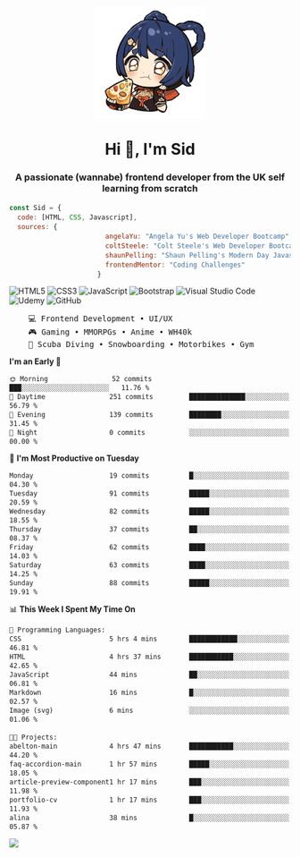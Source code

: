 <p align="center">
<img align="center" src="imgs/HuTaoPizza.gif" alt="Logo">
</p>
<h1 align="center">Hi 👋, I'm Sid</h1>
<h3 align="center">A passionate (wannabe) frontend developer from the UK self learning from scratch</h3>


```javascript
const Sid = {
  code: [HTML, CSS, Javascript],
  sources: {
                        angelaYu: "Angela Yu's Web Developer Bootcamp",
                        coltSteele: "Colt Steele's Web Developer Bootcamp",
                        shaunPelling: "Shaun Pelling's Modern Day Javascript",
                        frontendMentor: "Coding Challenges"
                      }
```

![HTML5](https://img.shields.io/badge/html5-%23E34F26.svg?style=for-the-badge&logo=html5&logoColor=white)
![CSS3](https://img.shields.io/badge/css3-%231572B6.svg?style=for-the-badge&logo=css3&logoColor=white)
![JavaScript](https://img.shields.io/badge/javascript-%23323330.svg?style=for-the-badge&logo=javascript&logoColor=%23F7DF1E)
![Bootstrap](https://img.shields.io/badge/bootstrap-%238511FA.svg?style=for-the-badge&logo=bootstrap&logoColor=white)
![Visual Studio Code](https://img.shields.io/badge/Visual%20Studio%20Code-0078d7.svg?style=for-the-badge&logo=visual-studio-code&logoColor=white)
![Udemy](https://img.shields.io/badge/Udemy-A435F0?style=for-the-badge&logo=Udemy&logoColor=white)
![GitHub](https://img.shields.io/badge/github-%23121011.svg?style=for-the-badge&logo=github&logoColor=white)

<pre>
    💻 Frontend Development • UI/UX 
    🎮 Gaming • MMORPGs • Anime • WH40k
    💪 Scuba Diving • Snowboarding • Motorbikes • Gym
</pre>

<!--START_SECTION:waka-->
**I'm an Early 🐤** 

```text
🌞 Morning                52 commits          ███░░░░░░░░░░░░░░░░░░░░░░   11.76 % 
🌆 Daytime                251 commits         ██████████████░░░░░░░░░░░   56.79 % 
🌃 Evening                139 commits         ████████░░░░░░░░░░░░░░░░░   31.45 % 
🌙 Night                  0 commits           ░░░░░░░░░░░░░░░░░░░░░░░░░   00.00 % 
```
📅 **I'm Most Productive on Tuesday** 

```text
Monday                   19 commits          █░░░░░░░░░░░░░░░░░░░░░░░░   04.30 % 
Tuesday                  91 commits          █████░░░░░░░░░░░░░░░░░░░░   20.59 % 
Wednesday                82 commits          █████░░░░░░░░░░░░░░░░░░░░   18.55 % 
Thursday                 37 commits          ██░░░░░░░░░░░░░░░░░░░░░░░   08.37 % 
Friday                   62 commits          ████░░░░░░░░░░░░░░░░░░░░░   14.03 % 
Saturday                 63 commits          ████░░░░░░░░░░░░░░░░░░░░░   14.25 % 
Sunday                   88 commits          █████░░░░░░░░░░░░░░░░░░░░   19.91 % 
```


📊 **This Week I Spent My Time On** 

```text
💬 Programming Languages: 
CSS                      5 hrs 4 mins        ████████████░░░░░░░░░░░░░   46.81 % 
HTML                     4 hrs 37 mins       ███████████░░░░░░░░░░░░░░   42.65 % 
JavaScript               44 mins             ██░░░░░░░░░░░░░░░░░░░░░░░   06.81 % 
Markdown                 16 mins             █░░░░░░░░░░░░░░░░░░░░░░░░   02.57 % 
Image (svg)              6 mins              ░░░░░░░░░░░░░░░░░░░░░░░░░   01.06 % 

🐱‍💻 Projects: 
abelton-main             4 hrs 47 mins       ███████████░░░░░░░░░░░░░░   44.20 % 
faq-accordion-main       1 hr 57 mins        █████░░░░░░░░░░░░░░░░░░░░   18.05 % 
article-preview-component1 hr 17 mins        ███░░░░░░░░░░░░░░░░░░░░░░   11.98 % 
portfolio-cv             1 hr 17 mins        ███░░░░░░░░░░░░░░░░░░░░░░   11.93 % 
alina                    38 mins             █░░░░░░░░░░░░░░░░░░░░░░░░   05.87 % 
```


<!--END_SECTION:waka-->

<a href="">![](https://komarev.com/ghpvc/?username=sedaryildirim&style=for-the-badge)</a>
